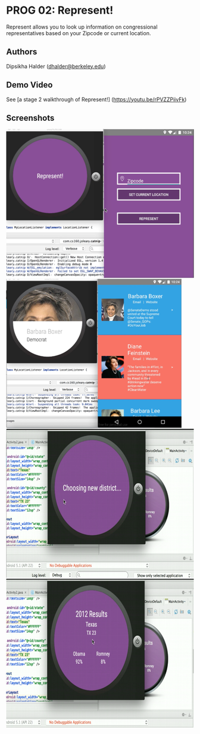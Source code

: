 # PROG 02: Represent!

Represent allows you to look up information on congressional representatives based on your Zipcode or current location.

## Authors

Dipsikha Halder ([dhalder@berkeley.edu](mailto:your_email@berkeley.edu))

## Demo Video

See [a stage 2 walkthrough of Represent!] (https://youtu.be/rPVZZPiivFk)

## Screenshots

<img src="screenshots/1.png" height="400" alt="Screenshot"/>
<img src="screenshots/2.png" height="400" alt="Screenshot"/>
<img src="screenshots/3.png" height="400" alt="Screenshot"/>
<img src="screenshots/4.png" height="400" alt="Screenshot"/>
